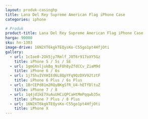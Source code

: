 ```yaml
---
layout: produk-casinghp
title: Lana Del Rey Supreme American Flag iPhone Case
categories: iphone

# Produk
product-title: Lana Del Rey Supreme American Flag iPhone Case
harga: 90000
sku: hn-1303
image-drive: 16N2XT6kgkTEQysKo-C55go1pt4HfjOti
gallery:
  - url: 1cIoe0-2Ok5jy7Rmlf_J0T6r917oXY5Gz
    title: iPhone 5 / 5s / SE
  - url: 1gmGXnljukBq_NsFOh8yZfdCCv_ZiaM9d
    title: iPhone 6 / 6s
  - url: 1j7ShuIVXHIEd6L8QpYFq9QzDXV92tztF
    title: iPhone 6 Plus / 6s Plus
  - url: 1BrCEPd81m2RQyBKgSfR_U4-hETfDltuZ
    title: iPhone 7 / 8
  - url: 1q4jd1kE7XuAuUHCiQPCaHtMmPqqwb35x
    title: iPhone 7 Plus / 8 Plus
  - url: 16N2XT6kgkTEQysKo-C55go1pt4HfjOti
    title: iPhone X
---
```

